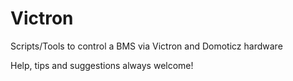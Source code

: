 # Victron
Scripts/Tools to control a BMS via Victron and Domoticz hardware

Help, tips and suggestions always welcome!

